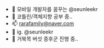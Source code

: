 - 👋 모바일 개발자를 꿈꾸는 @seunleekr
- 🌱 코틀린/객체지향 공부 중..
- 📫 rarafamily@naver.com
- 💌 ig. @seunleekr
- 🐢 거북목 버섯 증후군 진행 중..

<!---
seunleekr/seunleekr is a ✨ special ✨ repository because its `README.md` (this file) appears on your GitHub profile.
You can click the Preview link to take a look at your changes.
--->
